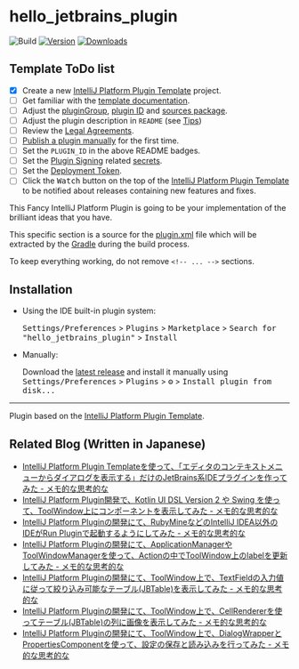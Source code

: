 # hello_jetbrains_plugin

![Build](https://github.com/thinkAmi-sandbox/hello_jetbrains_plugin/workflows/Build/badge.svg)
[![Version](https://img.shields.io/jetbrains/plugin/v/PLUGIN_ID.svg)](https://plugins.jetbrains.com/plugin/PLUGIN_ID)
[![Downloads](https://img.shields.io/jetbrains/plugin/d/PLUGIN_ID.svg)](https://plugins.jetbrains.com/plugin/PLUGIN_ID)

## Template ToDo list
- [x] Create a new [IntelliJ Platform Plugin Template][template] project.
- [ ] Get familiar with the [template documentation][template].
- [ ] Adjust the [pluginGroup](./gradle.properties), [plugin ID](./src/main/resources/META-INF/plugin.xml) and [sources package](./src/main/kotlin).
- [ ] Adjust the plugin description in `README` (see [Tips][docs:plugin-description])
- [ ] Review the [Legal Agreements](https://plugins.jetbrains.com/docs/marketplace/legal-agreements.html?from=IJPluginTemplate).
- [ ] [Publish a plugin manually](https://plugins.jetbrains.com/docs/intellij/publishing-plugin.html?from=IJPluginTemplate) for the first time.
- [ ] Set the `PLUGIN_ID` in the above README badges.
- [ ] Set the [Plugin Signing](https://plugins.jetbrains.com/docs/intellij/plugin-signing.html?from=IJPluginTemplate) related [secrets](https://github.com/JetBrains/intellij-platform-plugin-template#environment-variables).
- [ ] Set the [Deployment Token](https://plugins.jetbrains.com/docs/marketplace/plugin-upload.html?from=IJPluginTemplate).
- [ ] Click the <kbd>Watch</kbd> button on the top of the [IntelliJ Platform Plugin Template][template] to be notified about releases containing new features and fixes.

<!-- Plugin description -->
This Fancy IntelliJ Platform Plugin is going to be your implementation of the brilliant ideas that you have.

This specific section is a source for the [plugin.xml](/src/main/resources/META-INF/plugin.xml) file which will be extracted by the [Gradle](/build.gradle.kts) during the build process.

To keep everything working, do not remove `<!-- ... -->` sections. 
<!-- Plugin description end -->

## Installation

- Using the IDE built-in plugin system:
  
  <kbd>Settings/Preferences</kbd> > <kbd>Plugins</kbd> > <kbd>Marketplace</kbd> > <kbd>Search for "hello_jetbrains_plugin"</kbd> >
  <kbd>Install</kbd>
  
- Manually:

  Download the [latest release](https://github.com/thinkAmi-sandbox/hello_jetbrains_plugin/releases/latest) and install it manually using
  <kbd>Settings/Preferences</kbd> > <kbd>Plugins</kbd> > <kbd>⚙️</kbd> > <kbd>Install plugin from disk...</kbd>


---
Plugin based on the [IntelliJ Platform Plugin Template][template].

[template]: https://github.com/JetBrains/intellij-platform-plugin-template
[docs:plugin-description]: https://plugins.jetbrains.com/docs/intellij/plugin-user-experience.html#plugin-description-and-presentation


## Related Blog (Written in Japanese)

- [IntelliJ Platform Plugin Templateを使って、「エディタのコンテキストメニューからダイアログを表示する」だけのJetBrains系IDEプラグインを作ってみた - メモ的な思考的な](https://thinkami.hatenablog.com/entry/2024/02/21/232451)
- [IntelliJ Platform Plugin開発で、Kotlin UI DSL Version 2 や Swing を使って、ToolWindow上にコンポーネントを表示してみた - メモ的な思考的な](https://thinkami.hatenablog.com/entry/2024/02/25/173458)
- [IntelliJ Platform Pluginの開発にて、RubyMineなどのIntelliJ IDEA以外のIDEがRun Pluginで起動するようにしてみた - メモ的な思考的な](https://thinkami.hatenablog.com/entry/2024/02/27/230324)
- [IntelliJ Platform Pluginの開発にて、ApplicationManagerやToolWindowManagerを使って、Actionの中でToolWindow上のlabelを更新してみた - メモ的な思考的な](https://thinkami.hatenablog.com/entry/2024/03/08/000506)
- [IntelliJ Platform Pluginの開発にて、ToolWindow上で、TextFieldの入力値に従って絞り込み可能なテーブル(JBTable)を表示してみた - メモ的な思考的な](https://thinkami.hatenablog.com/entry/2024/03/09/232514)
- [IntelliJ Platform Pluginの開発にて、ToolWindow上で、CellRendererを使ってテーブル(JBTable)の列に画像を表示してみた - メモ的な思考的な](https://thinkami.hatenablog.com/entry/2024/03/12/231534)
- [IntelliJ Platform Pluginの開発にて、ToolWindow上で、DialogWrapperとPropertiesComponentを使って、設定の保存と読み込みを行ってみた - メモ的な思考的な](https://thinkami.hatenablog.com/entry/2024/03/14/001226)
